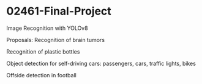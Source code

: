 # 02461-Final-Project
Image Recognition with YOLOv8

Proposals:
Recognition of brain tumors

Recognition of plastic bottles

Object detection for self-driving cars: passengers, cars, traffic lights, bikes

Offside detection in football
